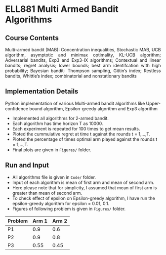 # ELL881 Multi Armed Bandit Algorithms
## Course Contents
<p align='justify'> 
Multi-armed bandit (MAB): Concentration inequalities,  Stochastic MAB, UCB algorithm, asymptotic and minimax optimality, KL-UCB algorithm;
Adversarial bandits, Exp3 and Exp3-IX algorithms; Contextual and linear bandits; regret analysis; lower bounds; best arm identifcation with high probability; Bayesian bandit- Thompson sampling, Gittin’s index; Restless bandits, Whittle’s index; combinatorial and nonstationary bandits </p>

## Implementation Details
Python implementation of various Multi-armed bandit algorithms like Upper-confidence bound algorithm, Epsilon-greedy algorithm and Exp3 algorithm

- Implemented all algorithms for 2-armed bandit.
- Each algorithm has time horizon T as 10000.
- Each experiment is repeated for 100 times to get mean results.
- Ploted the cummulative regret at time t against the rounds t = 1,...,T.
- Ploted the percentage of times optimal arm played against the rounds t = 1,...,T.
- Final plots are given in `Figures/` folder.

## Run and Input

- All algorithms file is given in `Code/` folder.
- Input of each algorithm is mean of first arm and mean of second arm.
- Here please note that for simplicity, I assumed that mean of first arm is greater than mean of second arm.
- To check effect of epsilon on Epsilon-greedy algorithm, I have run the epsilon-greedy algorithm for epsilon = 0.01, 0.1. 
- Figures of following problem is given in `Figures/` folder.


| Problem | Arm 1 | Arm 2 |
--- | --- | --- 
P1 | 0.9 | 0.6 
P2 | 0.9 | 0.8 
P3 | 0.55 | 0.45

